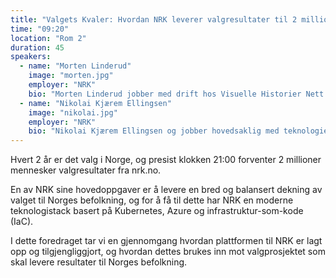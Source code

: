 ```yaml
---
title: "Valgets Kvaler: Hvordan NRK leverer valgresultater til 2 millioner mennesker."
time: "09:20"
location: "Rom 2"
duration: 45
speakers:
  - name: "Morten Linderud"
    image: "morten.jpg"
    employer: "NRK"
    bio: "Morten Linderud jobber med drift hos Visuelle Historier Nett hos NRK. Teamet har ansvar for nettproduksjoner som valget og spesielsaker på nrk.no. På fritiden jobber han med open-source prosjekter."
  - name: "Nikolai Kjærem Ellingsen"
    image: "nikolai.jpg"
    employer: "NRK"
    bio: "Nikolai Kjærem Ellingsen og jobber hovedsaklig med teknologier rundt kubernetes for å gjøre utviklere sitt liv enklere. Jobbet i NRK i ca et halvt år nå og flyttet ned hit fra Tromsø for å drive med utops. Samler utendørs hobbyer og pusler med argocd på fritid og jobb"
---
```


Hvert 2 år er det valg i Norge, og presist klokken 21:00 forventer 2 millioner
mennesker valgresultater fra nrk.no.

En av NRK sine hovedoppgaver er å levere en bred og balansert dekning av valget
til Norges befolkning, og for å få til dette har NRK en moderne teknologistack
basert på Kubernetes, Azure og infrastruktur-som-kode (IaC).

I dette foredraget tar vi en gjennomgang hvordan plattformen til NRK er
lagt opp og tilgjengliggjort, og hvordan dettes brukes inn mot valgprosjektet
som skal levere resultater til Norges befolkning.
